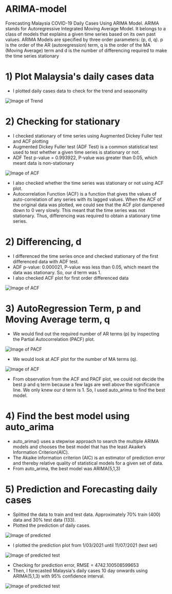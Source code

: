 # ARIMA-model
 Forecasting Malaysia COVID-19 Daily Cases Using ARIMA Model. ARIMA stands for Autoregressive Integrated Moving Average Model. It belongs to a class of models that explains a given time series based on its own past values. ARIMA Models are specified by three order parameters: (p, d, q). p is the order of the AR (autoregression) term, q is the order of the MA (Moving Average) term and d is the number of differencing required to make the time series stationary

# 1) Plot Malaysia's daily cases data
* I plotted daily cases data to check for the trend and seasonality

![Image of Trend](https://github.com/Izzan54/ARIMA-model/blob/main/Trend.png)

# 2) Checking for stationary

* I checked stationary of time series using Augmented Dickey Fuller test and ACF plotting
* Augmented Dickey Fuller test (ADF Test) is a common statistical test used to test whether a given time series is stationary or not.
* ADF Test p-value = 0.993922, P-value was greater than 0.05, which meant data is non-stationary

![Image of ACF](https://github.com/Izzan54/ARIMA-model/blob/main/ACF%20plot.png)

* I also checked whether the time series was stationary or not using ACF plot. 
* Autocorrelation Function (ACF) is a function that gives the values of auto-correlation of any series with its lagged values. When the ACF of the original data was plotted, we could see that the ACF plot dampened down to 0 very slowly. This meant that the time series was not stationary. Thus, differencing was required to obtain a stationary time series.

# 2) Differencing, d
* I differenced the time series once and checked stationary of the first differenced data with ADF test.
* ADF p-value: 0.000021, P-value was less than 0.05, which meant the data was stationary. So, our d term was 1.
* I also checked ACF plot for first order differenced data

![Image of ACF](https://github.com/Izzan54/ARIMA-model/blob/main/differencing.png)

# 3) AutoRegression Term, p and Moving Average term, q
* We would find out the required number of AR terms (p) by inspecting the Partial Autocorrelation (PACF) plot.

![Image of PACF](https://github.com/Izzan54/ARIMA-model/blob/main/PACF%20of%20differenced%20data.png)

* We would look at ACF plot for the number of MA terms (q).

![Image of ACF](https://github.com/Izzan54/ARIMA-model/blob/main/ACF%20of%20differenced%20data.png)

* From observation from the ACF and PACF plot, we could not decide the best p and q term because a few lags are well above the significance line. We only knew our d term is 1. So, I used auto_arima to find the best model.

# 4) Find the best model using auto_arima
* auto_arima() uses a stepwise approach to search the multiple ARIMA models and chooses the best model that has the least Akaike’s Information Criterion(AIC).
* The Akaike information criterion (AIC) is an estimator of prediction error and thereby relative quality of statistical models for a given set of data.
* From auto_arima, the best model was ARIMA(5,1,3)

# 5) Prediction and Forecasting daily cases
* Splitted the data to train and test data. Approximately 70% train (400) data and 30% test data (133).
* Plotted the prediction of daily cases.

![Image of predicted](https://github.com/Izzan54/ARIMA-model/blob/main/predicted%20daily%20cases.png)

* I plotted the prediction plot from 1/03/2021 until 11/07/2021 (test set)

![Image of predicted test](https://github.com/Izzan54/ARIMA-model/blob/main/prediction%20plot%20of%20test%20set.png)

* Checking for prediction error, RMSE = 4742.100508599653 
* Then, I forecasted Malaysia's daily cases 10 day onwards using ARIMA(5,1,3) with 95% confidence interval.

![Image of predicted test](https://github.com/Izzan54/ARIMA-model/blob/main/forecasting%20plot.png)

